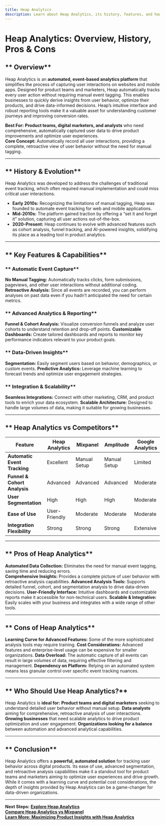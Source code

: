 ```yaml
---
title: Heap Analytics
description: Learn about Heap Analytics, its history, features, and how it compares to other product analytics platforms.
---
```


# **Heap Analytics: Overview, History, Pros & Cons**

## ** Overview**  
Heap Analytics is an **automated, event-based analytics platform** that simplifies the process of capturing user interactions on websites and mobile apps. Designed for product teams and marketers, Heap automatically tracks every user action without requiring manual event tagging. This enables businesses to quickly derive insights from user behavior, optimize their products, and drive data-informed decisions. Heap’s intuitive interface and robust reporting tools make it a valuable asset for understanding customer journeys and improving conversion rates.

 **Best For:** **Product teams, digital marketers, and analysts** who need comprehensive, automatically captured user data to drive product improvements and optimize user experiences.  
 **Core Concept:** Automatically record all user interactions, providing a complete, retroactive view of user behavior without the need for manual tagging.

---

## ** History & Evolution**  
Heap Analytics was developed to address the challenges of traditional event tracking, which often required manual implementation and could miss critical user interactions.

- **Early 2010s:** Recognizing the limitations of manual tagging, Heap was founded to automate event tracking for web and mobile applications.
- **Mid-2010s:** The platform gained traction by offering a “set it and forget it” solution, capturing all user actions out-of-the-box.
- **2020-Present:** Heap continues to evolve with advanced features such as cohort analysis, funnel tracking, and AI-powered insights, solidifying its place as a leading tool in product analytics.

---

## ** Key Features & Capabilities**

### ** Automatic Event Capture**
 **No Manual Tagging:** Automatically tracks clicks, form submissions, pageviews, and other user interactions without additional coding.
 **Retroactive Analysis:** Since all events are recorded, you can perform analyses on past data even if you hadn’t anticipated the need for certain metrics.

### ** Advanced Analytics & Reporting**
 **Funnel & Cohort Analysis:** Visualize conversion funnels and analyze user cohorts to understand retention and drop-off points.
 **Customizable Dashboards:** Create tailored dashboards and reports to monitor key performance indicators relevant to your product goals.

### ** Data-Driven Insights**
 **Segmentation:** Easily segment users based on behavior, demographics, or custom events.
 **Predictive Analytics:** Leverage machine learning to forecast trends and optimize user engagement strategies.

### ** Integration & Scalability**
 **Seamless Integrations:** Connect with other marketing, CRM, and product tools to enrich your data ecosystem.
 **Scalable Architecture:** Designed to handle large volumes of data, making it suitable for growing businesses.

---

## ** Heap Analytics vs Competitors**

| Feature                     | Heap Analytics   | Mixpanel         | Amplitude        | Google Analytics  |
|-----------------------------|------------------|------------------|------------------|-------------------|
| **Automatic Event Tracking** |  Excellent  |  Manual Setup   |  Manual Setup   |  Limited          |
| **Funnel & Cohort Analysis**   |  Advanced   |  Advanced      |  Advanced      |  Moderate         |
| **User Segmentation**          |  High       |  High          |  High          |  Moderate         |
| **Ease of Use**                |  User-Friendly|  Moderate      |  Moderate      |  Moderate         |
| **Integration Flexibility**    |  Strong     |  Strong        |  Strong        |  Extensive        |

---

## ** Pros of Heap Analytics**
 **Automated Data Collection:** Eliminates the need for manual event tagging, saving time and reducing errors.  
 **Comprehensive Insights:** Provides a complete picture of user behavior with retroactive analysis capabilities.
 **Advanced Analysis Tools:** Supports detailed funnel, cohort, and segmentation analysis to drive data-driven decisions.
 **User-Friendly Interface:** Intuitive dashboards and customizable reports make it accessible for non-technical users.
 **Scalable & Integrative:** Easily scales with your business and integrates with a wide range of other tools.

---

## ** Cons of Heap Analytics**
 **Learning Curve for Advanced Features:** Some of the more sophisticated analysis tools may require training.
 **Cost Considerations:** Advanced features and enterprise-level usage can be expensive for smaller organizations.
 **Data Overload:** The automatic capture of all events can result in large volumes of data, requiring effective filtering and management.
 **Dependency on Platform:** Relying on an automated system means less granular control over specific event tracking nuances.

---

## ** Who Should Use Heap Analytics?**
Heap Analytics is **ideal for:**
 **Product teams and digital marketers** seeking to understand detailed user behavior without manual setup.
 **Data analysts** aiming for comprehensive, retroactive analysis of user interactions.
 **Growing businesses** that need scalable analytics to drive product optimization and user engagement.
 **Organizations looking for a balance** between automation and advanced analytical capabilities.

---

## ** Conclusion**
Heap Analytics offers a **powerful, automated solution** for tracking user behavior across digital products. Its ease of use, advanced segmentation, and retroactive analysis capabilities make it a standout tool for product teams and marketers aiming to optimize user experiences and drive growth. While it comes with a learning curve and potential cost considerations, the depth of insights provided by Heap Analytics can be a game-changer for data-driven organizations.

---

 **Next Steps:**
 **[Explore Heap Analytics](https://heap.io/)**  
 **[Compare Heap Analytics vs Mixpanel](#)**  
 **[Learn More: Maximizing Product Insights with Heap Analytics](#)**
